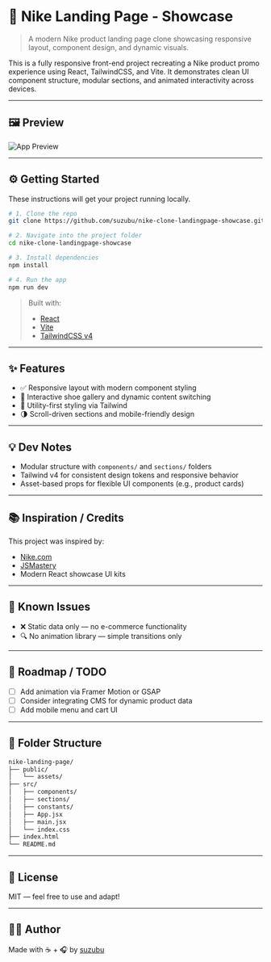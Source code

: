 # 👟 Nike Landing Page - Showcase

> A modern Nike product landing page clone showcasing responsive layout, component design, and dynamic visuals.

This is a fully responsive front-end project recreating a Nike product promo experience using React, TailwindCSS, and Vite. It demonstrates clean UI component structure, modular sections, and animated interactivity across devices.

---

## 🖼 Preview

![App Preview](media/nike-clone-demo.gif)


---

## ⚙️ Getting Started

These instructions will get your project running locally.

```bash
# 1. Clone the repo
git clone https://github.com/suzubu/nike-clone-landingpage-showcase.git

# 2. Navigate into the project folder
cd nike-clone-landingpage-showcase

# 3. Install dependencies
npm install

# 4. Run the app
npm run dev
```

> Built with:  
> - [React](https://reactjs.org/)  
> - [Vite](https://vitejs.dev/)  
> - [TailwindCSS v4](https://tailwindcss.com/)

---

## ✨ Features

- ✅ Responsive layout with modern component styling
- 🔁 Interactive shoe gallery and dynamic content switching
- 💾 Utility-first styling via Tailwind
- 🌗 Scroll-driven sections and mobile-friendly design

---

## 💡 Dev Notes

- Modular structure with `components/` and `sections/` folders
- Tailwind v4 for consistent design tokens and responsive behavior
- Asset-based props for flexible UI components (e.g., product cards)

---

## 📚 Inspiration / Credits

This project was inspired by:

- [Nike.com](https://nike.com)
- [JSMastery](https://www.youtube.com/watch?v=tS7upsfuxmo)
- Modern React showcase UI kits

---

## 🧪 Known Issues

- ❌ Static data only — no e-commerce functionality
- 🔍 No animation library — simple transitions only

---

## 🔭 Roadmap / TODO

- [ ] Add animation via Framer Motion or GSAP
- [ ] Consider integrating CMS for dynamic product data
- [ ] Add mobile menu and cart UI

---

## 📂 Folder Structure

```bash
nike-landing-page/
├── public/
│   └── assets/
├── src/
│   ├── components/
│   ├── sections/
│   ├── constants/
│   ├── App.jsx
│   ├── main.jsx
│   └── index.css
├── index.html
└── README.md
```

---

## 📜 License

MIT — feel free to use and adapt!

---

## 🙋‍♀️ Author

Made with ☕ + 🎧 by [suzubu](https://github.com/suzubu)  
